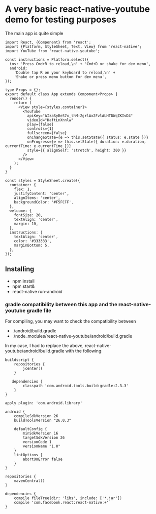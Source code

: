 # A very basic react-native-youtube demo for testing purposes

The main app is quite simple

```
import React, {Component} from 'react';
import {Platform, StyleSheet, Text, View} from 'react-native';
import YouTube from 'react-native-youtube';

const instructions = Platform.select({
  ios: 'Press Cmd+R to reload,\n' + 'Cmd+D or shake for dev menu',
  android:
    'Double tap R on your keyboard to reload,\n' +
    'Shake or press menu button for dev menu',
});

type Props = {};
export default class App extends Component<Props> {
  render() {
    return (
      <View style={styles.container}>
        <YouTube
          apiKey="AIzaSyBeS7x_thM-ZgrlAx2FvlALHTDWqZKIvD4"
          videoId="HaftLnXnnlw"
          play={false}
          controls={1}
          fullscreen={false}
          onChangeState={e => this.setState({ status: e.state })}
          onProgress={e => this.setState({ duration: e.duration, currentTime: e.currentTime })}
          style={{ alignSelf: 'stretch', height: 300 }}
        />
      </View>
    );
  }
}

const styles = StyleSheet.create({
  container: {
    flex: 1,
    justifyContent: 'center',
    alignItems: 'center',
    backgroundColor: '#F5FCFF',
  },
  welcome: {
    fontSize: 20,
    textAlign: 'center',
    margin: 10,
  },
  instructions: {
    textAlign: 'center',
    color: '#333333',
    marginBottom: 5,
  },
});
```

## Installing

* npm install
* npm start&
* react-native run-android  

### gradle compatibility between this app and the react-native-youtube gradle file


For compiling, you may want to check the compatibility between

*  ./android/build.gradle
* ./node_modules/react-native-youtube/android/build.gradle

In my case, I had to replace the above, react-native-youtube/android/build.gradle with the following

```
buildscript {
    repositories {
        jcenter()
    }

   dependencies {
        classpath 'com.android.tools.build:gradle:2.3.3'
    }
}

apply plugin: 'com.android.library'

android {
    compileSdkVersion 26
    buildToolsVersion "26.0.3"

    defaultConfig {
        minSdkVersion 16
        targetSdkVersion 26
        versionCode 1
        versionName "1.0"
    }
    lintOptions {
        abortOnError false
    }
}

repositories {
    mavenCentral()
}

dependencies {
    compile fileTree(dir: 'libs', include: ['*.jar'])
    compile 'com.facebook.react:react-native:+'
}

```
